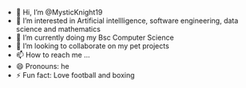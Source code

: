 - 👋 Hi, I’m @MysticKnight19
- 👀 I’m interested in Artificial intellligence, software engineering, data science and mathematics
- 🌱 I’m currently doing my Bsc Computer Science
- 💞️ I’m looking to collaborate on my pet projects
- 📫 How to reach me ...
- 😄 Pronouns: he
- ⚡ Fun fact: Love football and boxing

<!---
MysticKnight19/MysticKnight19 is a ✨ special ✨ repository because its `README.md` (this file) appears on your GitHub profile.
You can click the Preview link to take a look at your changes.
--->
